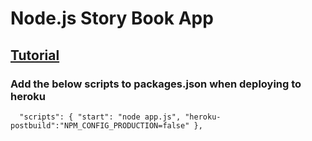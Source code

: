 # Node.js Story Book App

## [Tutorial](https://youtu.be/SBvmnHTQIPY)

### Add the below scripts to packages.json when deploying to heroku 

`  "scripts": {
    "start": "node app.js",
    "heroku-postbuild":"NPM_CONFIG_PRODUCTION=false"
  },`